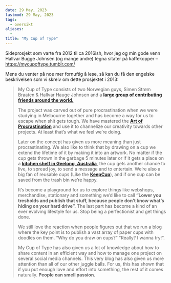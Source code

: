 ```yaml
---
date: 29 May, 2023
lastmod: 29 May, 2023
tags:
  - oversikt
aliases:
  - 
title: "My Cup of Type"
---
```

Sideprosjekt som varte fra 2012 til ca 2016ish, hvor jeg og min gode venn Hallvar Bugge Johnsen (og mange andre) tegna sitater på kaffekopper – https://mycupoftype.tumblr.com/

Mens du venter på noe mer fornuftig å lese, så kan du få den engelske beskrivelsen som vi skreiv om dette prosjektet i 2013:

> My Cup of Type consists of two Norwegian guys, Simen Strøm Braaten & Hallvar Hauge Johnsen and a [**large group of contributing friends around the world.**](http://mycupoftype.tumblr.com/post/57834973647/wow-exactly-one-year-ago-to-this-day-we)   
> 
> The project was carved out of pure procrastination when we were studying in Melbourne together and has become a way for us to escape when shit gets tough. We have mastered the **[Art of Procrastination](https://href.li/?http://www.structuredprocrastination.com/)** and use it to channelize our creativity towards other projects. At least that’s what we feel we’re doing. 
> 
> Later on the concept has given us more meaning than just procrastinating. We also like to think that by drawing on a cup we extend the lifetime of it by making it into an artwork. No matter if the cup gets thrown in the garbage 5 minutes later or if it gets a place on a [**kitchen shelf in Geelong, Australia**](http://mycupoftype.tumblr.com/post/32509527170/better-luck-next-year-guys-heres-a-cheer-up), the cup gets another chance to live, to spread joy, to send a message and to entertain. We’re also a big fan of reusable cups (Like the [**KeepCup**](https://href.li/?http://www.keepcup.com/)), and if one cup can be saved from the trash bin we’re happy.
> 
> It’s become a playground for us to explore things like webshops, merchandise, stationary and something we’d like to call **“Lower you tresholds and publish that stuff, because people don’t know what’s hiding on your hard drive”.** The last part has become a kind of an ever evolving lifestyle for us. Stop being a perfectionist and get things done.  
> 
> We still love the reaction when people figures out that we run a blog where the key point is to publish a vast array of paper cups with doodles on them. “Why do you draw on cups?” “Really? I wanna try!”.
> 
> My Cup of Type has also given us a lot of knowledge about how to share content in an efficient way and how to manage one project on several social media channels. This very blog has also given us more attention than all of our other juggle balls. For us, this has shown that if you put enough love and effort into something, the rest of it comes naturally. **People can smell passion.**